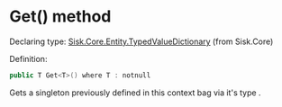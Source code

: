 <!--

Copyrights 2023 Sisk Framework - CypherPotato
Published under MIT license

!!! DO NOT EDIT THIS FILE !!!
This file was generated by a tool in the Sisk package. To edit the information in this documentation,
edit the XML documentation present in the Sisk source code.

-->


# Get() method

Declaring type: [Sisk.Core.Entity.TypedValueDictionary](/spec/Sisk.Core.Entity.TypedValueDictionary.md) (from Sisk.Core)


Definition:

```cs
public T Get<T>() where T : notnull
```

Gets a singleton previously defined in this context bag via it's type <typeparamref name="T" />.

